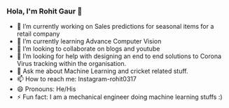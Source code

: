 ### Hola, I'm Rohit Gaur 👋

- 🔭 I’m currently working on Sales predictions for seasonal items for a retail company
- 🌱 I’m currently learning Advance Computer Vision
- 👯 I’m looking to collaborate on blogs and youtube
- 🤔 I’m looking for help with designing an end to end solutions to Corona Virus tracking within the organisation.
- 💬 Ask me about Machine Learning and cricket related stuff.
- 📫 How to reach me: Instagram-rohit0317
- 😄 Pronouns: He/His
- ⚡ Fun fact: I am a mechanical engineer doing machine learning stuffs :)
